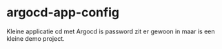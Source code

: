 # argocd-app-config

Kleine applicatie cd met Argocd is password zit er gewoon in maar is een kleine demo project.

